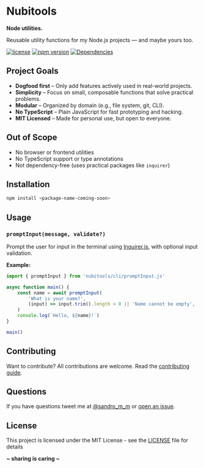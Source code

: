 # Nubitools

**Node utilities.**

Reusable utility functions for my Node.js projects — and maybe yours too.

[![license](https://img.shields.io/badge/License-MIT-blue.svg?style=flat)](LICENSE)
[![npm version](https://img.shields.io/npm/v/nubitools)](https://www.npmjs.com/package/nubitools)
[![Dependencies](https://img.shields.io/librariesio/release/npm/nubitools)](https://libraries.io/npm/nubitools)

## Project Goals

- **Dogfood first** – Only add features actively used in real-world projects.
- **Simplicity** – Focus on small, composable functions that solve practical problems.
- **Modular** – Organized by domain (e.g., file system, git, CLI).
- **No TypeScript** – Plain JavaScript for fast prototyping and hacking.
- **MIT Licensed** – Made for personal use, but open to everyone.

## Out of Scope

- No browser or frontend utilities
- No TypeScript support or type annotations
- Not dependency-free (uses practical packages like `inquirer`)

## Installation

```bash
npm install <package-name-coming-soon>
```

## Usage

### `promptInput(message, validate?)`

Prompt the user for input in the terminal using [Inquirer.js](https://github.com/SBoudrias/Inquirer.js), with optional input validation.

**Example:**

```js
import { promptInput } from 'nubitools/cli/promptInput.js'

async function main() {
    const name = await promptInput(
        'What is your name?',
        (input) => input.trim().length > 0 || 'Name cannot be empty',
    )
    console.log(`Hello, ${name}!`)
}

main()
```

## Contributing

Want to contribute? All contributions are welcome. Read the [contributing guide](CONTRIBUTING.md).

## Questions

If you have questions tweet me at [@sandro_m_m](https://twitter.com/sandro_m_m) or [open an issue](../../issues/new).

## License

This project is licensed under the MIT License - see the [LICENSE](LICENSE) file for details

**~ sharing is caring ~**

```

```
